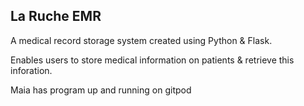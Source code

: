 ## La Ruche EMR

A medical record storage system created using Python & Flask.

Enables users to store medical information on patients & retrieve this inforation.

Maia has program up and running on gitpod
